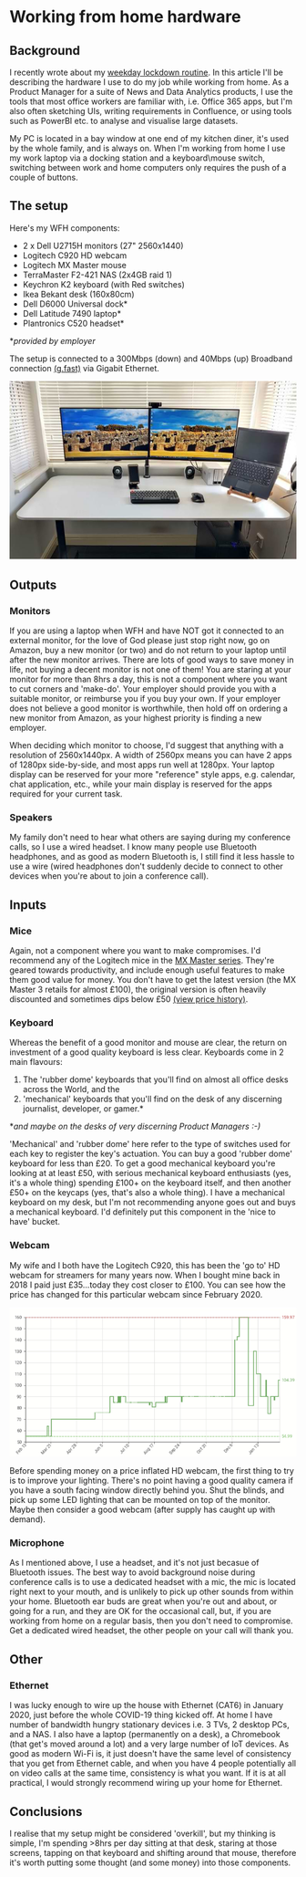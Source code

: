 # Working from home hardware
## Background
I recently wrote about my [weekday lockdown routine](https://onlyrss.org/anatomy-of-a-lockdown-day.html). In this article I'll be describing the hardware I use to do my job while working from home. As a Product Manager for a suite of News and Data Analytics products, I use the tools that most office workers are familiar with, i.e. Office 365 apps, but I'm also often sketching UIs, writing requirements in Confluence, or using tools such as PowerBI etc. to analyse and visualise large datasets.

My PC is located in a bay window at one end of my kitchen diner, it's used by the whole family, and is always on. When I'm working from home I use my work laptop via a docking station and a keyboard\mouse switch, switching between work and home computers only requires the push of a couple of buttons.

## The setup
Here's my WFH components:

-   2 x Dell U2715H monitors (27" 2560x1440)
-   Logitech C920 HD webcam
-   Logitech MX Master mouse
-   TerraMaster F2-421 NAS (2x4GB raid 1)
-   Keychron K2 keyboard (with Red switches)
-   Ikea Bekant desk (160x80cm)
-   Dell D6000 Universal dock*
-   Dell Latitude 7490 laptop*
-   Plantronics C520 headset*

**provided by employer*

The setup is connected to a 300Mbps (down) and 40Mbps (up) Broadband connection [(g.fast)](https://en.wikipedia.org/wiki/G.fast) via Gigabit Ethernet.

![article4figure1](images/article4figure1.jpg)

## Outputs
### Monitors
If you are using a laptop when WFH and have NOT got it connected to an external monitor, for the love of God please just stop right now, go on Amazon, buy a new monitor (or two) and do not return to your laptop until after the new monitor arrives. There are lots of good ways to save money in life, not buying a decent monitor is not one of them! You are staring at your monitor for more than 8hrs a day, this is not a component where you want to cut corners and 'make-do'. Your employer should provide you with a suitable monitor, or reimburse you if you buy your own. If your employer does not believe a good monitor is worthwhile, then hold off on ordering a new monitor from Amazon, as your highest priority is finding a new employer.

When deciding which monitor to choose, I'd suggest that anything with a resolution of 2560x1440px. A width of 2560px means you can have 2 apps of 1280px side-by-side, and most apps run well at 1280px. Your laptop display can be reserved for your more "reference" style apps, e.g. calendar, chat application, etc., while your main display is reserved for the apps required for your current task.

### Speakers
My family don't need to hear what others are saying during my conference calls, so I use a wired headset. I know many people use Bluetooth headphones, and as good as modern Bluetooth is, I still find it less hassle to use a wire (wired headphones don't suddenly decide to connect to other devices when you're about to join a conference call).

## Inputs
### Mice
Again, not a component where you want to make compromises. I'd recommend any of the Logitech mice in the [MX Master series](https://www.logitech.com/en-gb/mx/master-series.html). They're geared towards productivity, and include enough useful features to make them good value for money. You don't have to get the latest version (the MX Master 3 retails for almost £100), the original version is often heavily discounted and sometimes dips below £50 [(view price history)](https://uk.camelcamelcamel.com/product/B00ULNAOMA).

### Keyboard
Whereas the benefit of a good monitor and mouse are clear, the return on investment of a good quality keyboard is less clear. Keyboards come in 2 main flavours:

1.  The 'rubber dome' keyboards that you'll find on almost all office desks across the World, and the
2.  'mechanical' keyboards that you'll find on the desk of any discerning journalist, developer, or gamer.*

**and maybe on the desks of very discerning Product Managers :-)*

'Mechanical' and 'rubber dome' here refer to the type of switches used for each key to register the key's actuation. You can buy a good 'rubber dome' keyboard for less than £20. To get a good mechanical keyboard you're looking at at least £50, with serious mechanical keyboard enthusiasts (yes, it's a whole thing) spending £100+ on the keyboard itself, and then another £50+ on the keycaps (yes, that's also a whole thing). I have a mechanical keyboard on my desk, but I'm not recommending anyone goes out and buys a mechanical keyboard. I'd definitely put this component in the 'nice to have' bucket.

### Webcam
My wife and I both have the Logitech C920, this has been the 'go to' HD webcam for streamers for many years now. When I bought mine back in 2018 I paid just £35...today they cost closer to £100. You can see how the price has changed for this particular webcam since February 2020.

![article4image2](images/article4figure2.png)

Before spending money on a price inflated HD webcam, the first thing to try is to improve your lighting. There's no point having a good quality camera if you have a south facing window directly behind you. Shut the blinds, and pick up some LED lighting that can be mounted on top of the monitor. Maybe then consider a good webcam (after supply has caught up with demand).

### Microphone
As I mentioned above, I use a headset, and it's not just becasue of Bluetooth issues. The best way to avoid background noise during conference calls is to use a dedicated headset with a mic, the mic is located right next to your mouth, and is unlikely to pick up other sounds from within your home. Bluetooth ear buds are great when you're out and about, or going for a run, and they are OK for the occasional call, but, if you are working from home on a regular basis, then you don't need to compromise. Get a dedicated wired headset, the other people on your call will thank you.

## Other
### Ethernet
I was lucky enough to wire up the house with Ethernet (CAT6) in January 2020, just before the whole COVID-19 thing kicked off. At home I have number of bandwidth hungry stationary devices i.e. 3 TVs, 2 desktop PCs, and a NAS. I also have a laptop (permanently on a desk), a Chromebook (that get's moved around a lot) and a very large number of IoT devices. As good as modern Wi-Fi is, it just doesn't have the same level of consistency that you get from Ethernet cable, and when you have 4 people potentially all on video calls at the same time, consistency is what you want. If it is at all practical, I would strongly recommend wiring up your home for Ethernet.

## Conclusions
I realise that my setup might be considered 'overkill', but my thinking is simple, I'm spending >8hrs per day sitting at that desk, staring at those screens, tapping on that keyboard and shifting around that mouse, therefore it's worth putting some thought (and some money) into those components.